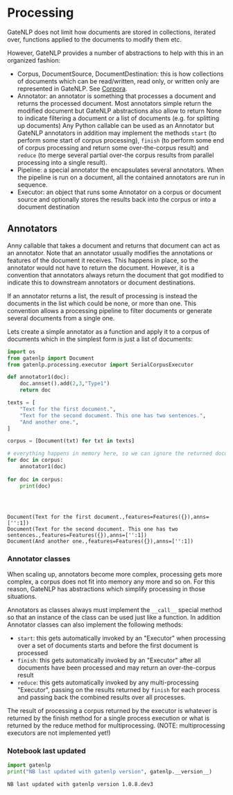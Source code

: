 # Processing


GateNLP does not limit how documents are stored in collections, iterated over, functions applied to the 
documents to modify them etc.

However, GateNLP provides a number of abstractions to help with this in an organized fashion:

* Corpus, DocumentSource, DocumentDestination: this is how collections of documents which can be read/written, 
  read only, or written only are represented in GateNLP. See [Corpora](corpora).
* Annotator: an annotator is something that processes a document and returns the processed document. Most 
  annotators simple return the modified document but GateNLP abstractions also allow to return None to indicate
  filtering a document or a list of documents (e.g. for splitting up documents)
  Any Python callable can be used as an Annotator but GateNLP annotators in addition may implement the methods
  `start` (to perform some start of corpus processing), `finish` (to perform some end of corpus processing and
  return some over-the-corpus result) and `reduce` (to merge several partial over-the corpus results from parallel 
  processing into a single result). 
* Pipeline: a special annotator the encapsulates several annotators. When the pipeline is run on a document, 
  all the contained annotators are run in sequence. 
* Executor: an object that runs some Annotator on a corpus or document source and optionally stores the results
  back into the corpus or into a document destination
  
  
## Annotators

Anny callable that takes a document and returns that document can act as an annotator. Note that an annotator
usually modifies the annotations or features of the document it receives. This happens in place, so the annotator would not have to return the document. However, it is a convention that annotators always return the document that got modified to indicate this to downstream annotators or document destinations. 

If an annotator returns a list, the result of processing is instead the documents in the list which could be none, or more than one. This convention allows a processing pipeline to filter documents or generate several documents from a single one. 

Lets create a simple annotator as a function and apply it to a corpus of documents which in the simplest form is just a list of documents:



```python
import os
from gatenlp import Document
from gatenlp.processing.executor import SerialCorpusExecutor
```


```python
def annotator1(doc):
    doc.annset().add(2,3,"Type1")
    return doc

texts = [
    "Text for the first document.",
    "Text for the second document. This one has two sentences.",
    "And another one.",
]

corpus = [Document(txt) for txt in texts]

# everything happens in memory here, so we can ignore the returned document
for doc in corpus:
    annotator1(doc)
    
for doc in corpus:
    print(doc)


    
```

    Document(Text for the first document.,features=Features({}),anns=['':1])
    Document(Text for the second document. This one has two sentences.,features=Features({}),anns=['':1])
    Document(And another one.,features=Features({}),anns=['':1])


### Annotator classes

When scaling up, annotators become more complex, processing gets more complex, a corpus does not fit into memory any more and so on. For this reason, GateNLP has abstractions which simplify processing in those situations. 

Annotators as classes always must implement the `__call__` special method so that an instance of the class can be used just like a function. In addition Annotator classes can also implement the following methods:

* `start`: this gets automatically invoked by an "Executor"  when processing over a set of documents starts and
  before the first document is processed
* `finish`: this gets automatically invoked by an "Executor" after all documents have been processed and may return an over-the-corpus result
* `reduce`: this gets automatically invoked by any multi-processing "Executor", passing on the results returned by `finish` for each process and passing back the combined results over all processes. 

The result of processing a corpus returned by the executor is whatever is returned by the finish method for a single process execution or what is returned by the reduce method for multiprocessing. (NOTE: multiprocessing executors are not implemented yet!)

### Notebook last updated


```python
import gatenlp
print("NB last updated with gatenlp version", gatenlp.__version__)
```

    NB last updated with gatenlp version 1.0.8.dev3


